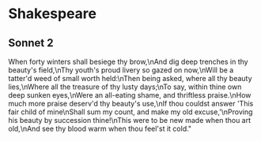 Shakespeare
=====================

Sonnet 2
---------------
When forty winters shall besiege thy brow,\nAnd dig deep trenches in thy beauty's field,\nThy youth's proud livery so gazed on now,\nWill be a tatter'd weed of small worth held:\nThen being asked, where all thy beauty lies,\nWhere all the treasure of thy lusty days;\nTo say, within thine own deep sunken eyes,\nWere an all-eating shame, and thriftless praise.\nHow much more praise deserv'd thy beauty's use,\nIf thou couldst answer 'This fair child of mine\nShall sum my count, and make my old excuse,'\nProving his beauty by succession thine!\nThis were to be new made when thou art old,\nAnd see thy blood warm when thou feel'st it cold."